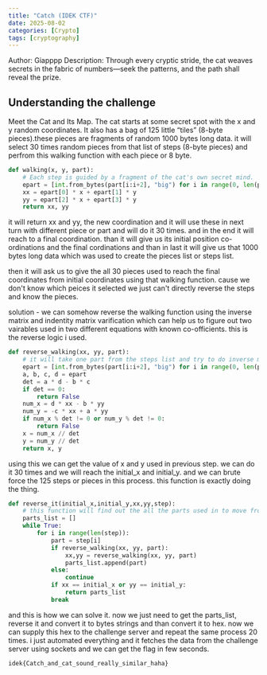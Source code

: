 ```yaml
---
title: "Catch (IDEK CTF)"
date: 2025-08-02
categories: [Crypto]
tags: [cryptography]
---
```

Author: Giapppp Description: Through every cryptic stride, the cat weaves secrets in the fabric of numbers—seek the patterns, and the path shall reveal the prize.

## Understanding the challenge
Meet the Cat and Its Map. The cat starts at some secret spot with the x and y random coordinates. It also has a bag of 125 little “tiles” (8-byte pieces).these pieces are fragments of random 1000 bytes long data. it will select 30 times random pieces from that list of steps (8-byte pieces) and perfrom this walking function with each piece or 8 byte.

```python
def walking(x, y, part):
    # Each step is guided by a fragment of the cat's own secret mind.
    epart = [int.from_bytes(part[i:i+2], "big") for i in range(0, len(part), 2)]
    xx = epart[0] * x + epart[1] * y
    yy = epart[2] * x + epart[3] * y
    return xx, yy
```
it will return xx and yy, the new coordination and it will use these in next turn with different piece or part and will do it 30 times. and in the end it will reach to a final coordination. than it will give us its initial position co-ordinations and the final cordinations and than in last it will give us that 1000 bytes long data which was used to create the pieces list or steps list.

then it will ask us to give the all 30 pieces used to reach the final coordinates from initial coordinates using that walking function. cause we don't know which peices it selected we just can't directly reverse the steps and know the pieces.

solution - we can somehow reverse the walking function using the inverse matrix and indentity matrix varification which can help us to figure out two vairables used in two different equations with known co-officients. this is the reverse logic i used.
```python
def reverse_walking(xx, yy, part):
    # it will take one part from the steps list and try to do inverse matrix varification to find out the previous values of x and y.
    epart = [int.from_bytes(part[i:i+2], "big") for i in range(0, len(part), 2)]
    a, b, c, d = epart
    det = a * d - b * c
    if det == 0:
        return False
    num_x = d * xx - b * yy
    num_y = -c * xx + a * yy
    if num_x % det != 0 or num_y % det != 0:
        return False
    x = num_x // det
    y = num_y // det
    return x, y
```
using this we can get the value of x and y used in previous step. we can do it 30 times and we will reach the initial_x and initial_y. and we can brute force the 125 steps or pieces in this process. this function is exactly doing the thing.

```python
def reverse_it(initial_x,initial_y,xx,yy,step):
    # this function will find out the all the parts used in to move from initial values to xx and yy. 
    parts_list = []
    while True:
        for i in range(len(step)):
            part = step[i]
            if reverse_walking(xx, yy, part):
                xx,yy = reverse_walking(xx, yy, part)
                parts_list.append(part)
            else:
                continue 
            if xx == initial_x or yy == initial_y:
                return parts_list
            break
```
and this is how we can solve it. now we just need to get the parts_list, reverse it and convert it to bytes strings and than convert it to hex. now we can supply this hex to the challenge server and repeat the same process 20 times. i just automated everything and it fetches the data from the challenge server using sockets and we can get the flag in few seconds.

`idek{Catch_and_cat_sound_really_similar_haha}`